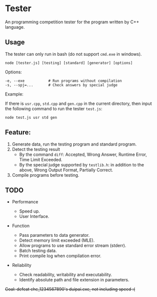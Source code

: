 # Tester

An programming competition tester for the program written by C++ language.

## Usage

The tester can only run in bash (do not support `cmd.exe` in windows).
```shell
node [tester.js] [testing] [standard] [generator] [options]
```

Options:
```shell
-e, --exe			# Run programs without compilation
-s, --spj=...		# Check answers by special judge
```

Example:

If there is `usr.cpp`, `std.cpp` and `gen.cpp` in the current directory, then input the following command to run the tester `test.js`:
```shell
node test.js usr std gen
```

## Feature:

1. Generate data, run the testing program and standard program.
2. Detect the testing result
   - By the command `diff`: Accepted, Wrong Answer, Runtime Error, Time Limit Exceeded.
   - By the special judge supported by `testlib.h`: in addition to the above, Wrong Output Format, Partially Correct.
3. Compile programs before testing.

## TODO

- Performance
	- Speed up.
	- User Interface.

- Function
	- Pass parameters to data generator.
	- Detect memory limit exceeded (MLE).
	- Allow programs to use standard error stream (stderr).
	- Batch testing data.
	- Print compile log when compilation error.

- Reliability
	- Check readability, writability and executability.
	- Identify absolute path and file extension in parameters.

~~Goal: defeat chc_1234567890's duipai.exe, not including speed :(~~
